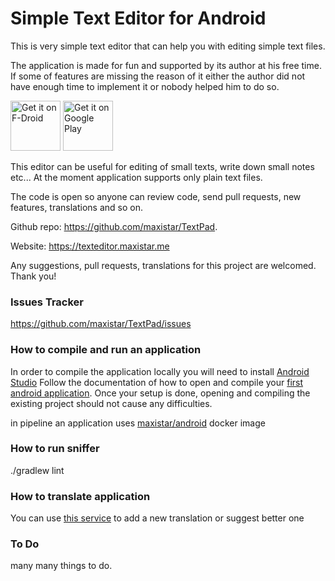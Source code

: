 # Simple Text Editor for Android

This is very simple text editor that can help you with editing simple text files. 

The application is made for fun and supported by its author at his free time. If some of features are missing
the reason of it either the author did not have enough time to implement it or nobody helped him to do so.

[<img src="https://fdroid.gitlab.io/artwork/badge/get-it-on.png"
     alt="Get it on F-Droid"
     height="80">](https://f-droid.org/packages/com.maxistar.textpad/)
[<img src="https://play.google.com/intl/en_us/badges/images/generic/en-play-badge.png"
     alt="Get it on Google Play"
     height="80">](https://play.google.com/store/apps/details?id=com.maxistar.textpad)

This editor can be useful for editing of small texts, write down small notes etc...  At the moment application supports only plain text files.

The code is open so anyone can review code, send pull requests, new features, translations and so on. 

Github repo: https://github.com/maxistar/TextPad.

Website: https://texteditor.maxistar.me

Any suggestions, pull requests, translations for this project are welcomed. Thank you!

### Issues Tracker

https://github.com/maxistar/TextPad/issues

### How to compile and run an application 

In order to compile the application locally you will need to install [Android Studio](https://developer.android.com/studio)
Follow the documentation of how to open and compile your [first android application](https://developer.android.com/training/basics/firstapp).
Once your setup is done, opening and compiling the existing project should not cause any difficulties.

in pipeline an application uses [maxistar/android](https://github.com/maxistar/android-docker-image) docker image

### How to run sniffer

./gradlew lint

### How to translate application

You can use [this service](https://crowdin.com/project/simple-text-editor) to add a new translation or suggest better one

### To Do

many many things to do.


